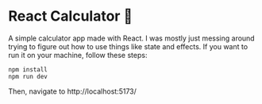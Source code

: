 # React Calculator 🧮

A simple calculator app made with React. I was mostly just messing around trying to figure out how to use things like state and effects. If you want to run it on your machine, follow these steps: 

```
npm install
npm run dev
```

Then, navigate to http://localhost:5173/